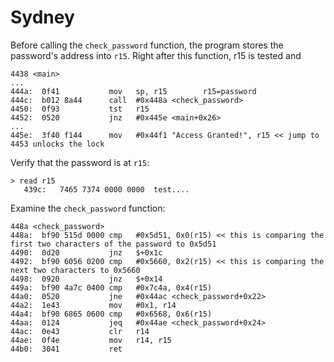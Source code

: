 # Sydney

Before calling the `check_password` function, the program stores the password's address into `r15`. Right after this function, r15 is tested and 
```
4438 <main>
...
444a:  0f41           mov	sp, r15        r15=password
444c:  b012 8a44      call	#0x448a <check_password>
4450:  0f93           tst	r15
4452:  0520           jnz	#0x445e <main+0x26>
...
445e:  3f40 f144      mov	#0x44f1 "Access Granted!", r15 << jump to 4453 unlocks the lock
```

Verify that the password is at `r15`:
```
> read r15
   439c:   7465 7374 0000 0000  test....
```

Examine the `check_password` function:
```
448a <check_password>
448a:  bf90 515d 0000 cmp	#0x5d51, 0x0(r15) << this is comparing the first two characters of the password to 0x5d51
4490:  0d20           jnz	$+0x1c
4492:  bf90 6056 0200 cmp	#0x5660, 0x2(r15) << this is comparing the next two characters to 0x5660
4498:  0920           jnz	$+0x14
449a:  bf90 4a7c 0400 cmp	#0x7c4a, 0x4(r15)
44a0:  0520           jne	#0x44ac <check_password+0x22>
44a2:  1e43           mov	#0x1, r14
44a4:  bf90 6865 0600 cmp	#0x6568, 0x6(r15)
44aa:  0124           jeq	#0x44ae <check_password+0x24>
44ac:  0e43           clr	r14
44ae:  0f4e           mov	r14, r15
44b0:  3041           ret
```
